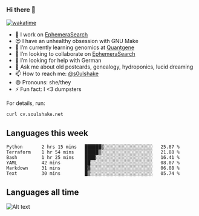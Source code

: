 ### Hi there 👋

[![wakatime](https://wakatime.com/badge/user/08339702-a231-40c4-8838-d449bd2ff951.svg)](https://wakatime.com/@08339702-a231-40c4-8838-d449bd2ff951)

<!--
**soulshake/soulshake** is a ✨ _special_ ✨ repository because its `README.md` (this file) appears on your GitHub profile.

Here are some ideas to get you started:

- 🔭 I’m currently working on ...
- 🌱 I’m currently learning ...
- 👯 I’m looking to collaborate on ...
- 🤔 I’m looking for help with ...
- 💬 Ask me about ...
- 📫 How to reach me: ...
- 😄 Pronouns: ...
- ⚡ Fun fact: ...
-->


- 🔭 I work on [EphemeraSearch](https://www.ephemerasearch.com/)
- 😍 I have an unhealthy obsession with GNU Make
- :dna: I’m currently learning genomics at [Quantgene](https://www.quantgene.com/)
- 👯 I’m looking to collaborate on [EphemeraSearch](https://www.ephemerasearch.com/)
- 🤔 I’m looking for help with German
- 💬 Ask me about old postcards, genealogy, hydroponics, lucid dreaming
- 📫 How to reach me: [@s0ulshake](https://twitter.com/soulshake)
- 😄 Pronouns: she/they
- ⚡ Fun fact: I <3 dumpsters

For details, run:

```
curl cv.soulshake.net
```

## Languages this week

<!--START_SECTION:waka-->

```text
Python       2 hrs 15 mins   ██████▒░░░░░░░░░░░░░░░░░░   25.87 %
Terraform    1 hr 54 mins    █████▒░░░░░░░░░░░░░░░░░░░   21.88 %
Bash         1 hr 25 mins    ████░░░░░░░░░░░░░░░░░░░░░   16.41 %
YAML         42 mins         ██░░░░░░░░░░░░░░░░░░░░░░░   08.07 %
Markdown     31 mins         █▓░░░░░░░░░░░░░░░░░░░░░░░   06.08 %
Text         30 mins         █▒░░░░░░░░░░░░░░░░░░░░░░░   05.74 %
```

<!--END_SECTION:waka-->

## Languages all time
![Alt text](https://wakatime.com/share/@aj/6aa10b67-a5e9-4fb1-acaf-8692f4385172.svg)
